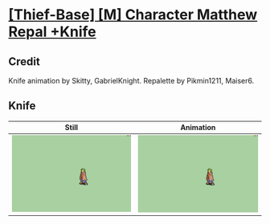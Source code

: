 # [\[Thief-Base\] \[M\] Character Matthew Repal +Knife](../)

## Credit

Knife animation by Skitty, GabrielKnight.
Repalette by Pikmin1211, Maiser6.
	
## Knife

| Still | Animation |
| :---: | :-------: |
| ![Knife still](./Knife_000.png) | ![Knife animation](./Knife.gif) |
